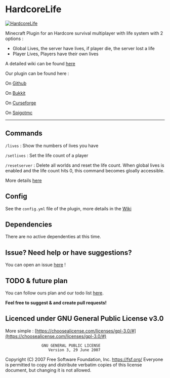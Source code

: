 # HardcoreLife

[![HardcoreLife](https://www.spigotmc.org/data/resource_icons/91/91375.jpg?1618568731)](https://dev.bukkit.org/projects/hardcorelife)

Minecraft Plugin for an Hardcore survival multiplayer with life system
with 2 options :

- Global Lives, the server have lives, if player die, the server lost a life
- Player Lives, Players have their own lives

A detailed wiki can be found [here](https://github.com/Chryscorelab/HardcoreLife/wiki/Welcome-aboard)

Our plugin can be found here :

On [Github](https://github.com/Chryscorelab/HardcoreLife/releases)

On [Bukkit](https://dev.bukkit.org/projects/hardcorelife)

On [Curseforge](https://www.curseforge.com/minecraft/bukkit-plugins/hardcorelife)

On [Spigotmc](https://www.spigotmc.org/resources/hardcore-life.91375/)

---

## Commands

`/lives` : Show the numbers of lives you have

`/setlives` : Set the life count of a player

`/resetserver` : Delete all worlds and reset the life count. When global lives is enabled and the life count hits 0, this command becomes gloally accessible.

More details [here](https://github.com/Chryscorelab/HardcoreLife/wiki/Commands)

## Config

See the `config.yml` file of the plugin, more details in the [Wiki](https://github.com/Chryscorelab/HardcoreLife/wiki/%E2%9A%99%EF%B8%8FConfig-files)

## Dependencies

There are no active dependenties at this time.

## Issue? Need help or have suggestions?

You can open an issue [here](https://github.com/Chryscorelab/HardcoreLife/issues) !

## TODO & future plan

You can follow ours plan and our todo list [here](https://github.com/Chryscorelab/HardcoreLife/projects).

**Feel free to suggest & and create pull requests!**

## Licenced under GNU General Public License v3.0

More simple : [https://choosealicense.com/licenses/gpl-3.0/#](https://choosealicense.com/licenses/gpl-3.0/#)

                    GNU GENERAL PUBLIC LICENSE
                       Version 3, 29 June 2007

Copyright (C) 2007 Free Software Foundation, Inc. <https://fsf.org/>
Everyone is permitted to copy and distribute verbatim copies
of this license document, but changing it is not allowed.
